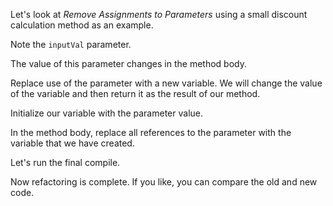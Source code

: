 Let's look at <i>Remove Assignments to Parameters</i> using a small discount calculation method as an example.

Note the <code>inputVal</code> parameter.

The value of this parameter changes in the method body.

Replace use of the parameter with a new variable. We will change the value of the variable and then return it as the result of our method.

Initialize our variable with the parameter value.

In the method body, replace all references to the parameter with the variable that we have created.

Let's run the final compile.

Now refactoring is complete. If you like, you can compare the old and new code.
